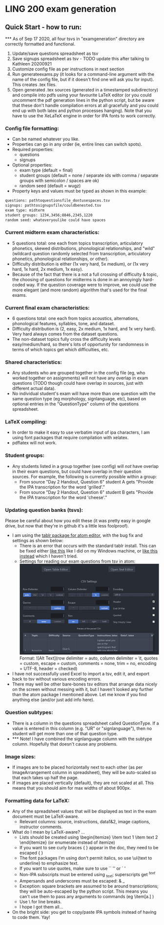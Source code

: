 # LING 200 exam generation

## Quick Start - how to run:
*** As of Sep 17 2020, all four tsvs in "examgeneration" directory are correctly formatted and functional.
1.	Update/save questions spreadsheet as tsv
2.	Save signups spreadsheet as tsv - TODO update this after talking to Kathleen 20200921
5.	Customize config file as per instructions in next section
6.	Run generateexams.py (it looks for a command-line argument with the name of the config file, but if it doesn't find one will ask you for input). This creates .tex files.
7.	Open generated .tex sources (generated in a timestamped subdirectory) and compile into pdfs using your favourite LaTeX editor (or you could uncomment the pdf generation lines in the python script, but be aware that these don't handle compilation errors at all gracefully and you could end up with both latex and python processes hanging). Note that you have to use the XeLaTeX engine in order for IPA fonts to work correctly.

### Config file formatting:
* Can be named whatever you like.
* Properties can go in any order (ie, entire lines can switch spots).
* Required properties: 
  * questions
  * signups
* Optional properties: 
  * exam type (default = final)
  * student groups (default = none / separate ids with comma / separate groups with semicolon / spaces are ok)
  * random seed (default = wugz)
* Property keys and values must be typed as shown in this example:
```
questions: pathtoquestionsfile_dontusespaces.tsv
signups: pathtosignupsfile/couldbenested.tsv
exam type: midterm
student groups: 1234,3456;8846,2345,1220
random seed: whateveryoulike could have spaces
```

### Current midterm exam characteristics:
* 5 questions total: one each from topics transcription, articulatory phonetics, skewed distributions, phonological relationships, and "wild" (wildcard question randomly selected from transcription, articulatory phonetics, phonological relationships, or other).
* Difficulty distribution is either (1x very hard, 5x medium), or (1x very hard, 1x hard, 2x medium, 1x easy).
* Because of the fact that there is a not a full crossing of difficulty & topic, the choosing of questions for midterms is done in an annoyingly hard-coded way. If the question coverage were to improve, we could use the more elegant (and more random) algorithm that's used for the final exams.

### Current final exam characteristics:
* 6 questions total: one each from topics acoustics, alternations,  phonological features, syllables, tone, and dataset.
* Difficulty distribution is (2, easy, 2x medium, 1x hard, and 1x very hard). Very hard always comes from the dataset questions.
* The non-dataset topics fully cross the difficulty levels easy/medium/hard, so there's lots of opportunity for randomness in terms of which topics get which difficulties, etc.

### Shared characteristics:
* Any students who are grouped together in the config file (eg, who worked together on assignments) will not have any overlap in exam questions (TODO though could have overlap in sources, just with different actual data).
* No individual student's exam will have more than one question with the same question type (eg morphology, signlanguage, etc), based on optional entries in the "QuestionType" column of the questions spreadsheet.

### LaTeX compiling:
* In order to make it easy to use verbatim input of ipa characters, I am using font packages that require compilation with xelatex.
* pdflatex will not work.

### Student groups:
* Any students listed in a group together (see config) will *not* have overlap in their exam questions, but could have overlap in their question sources. For example, the following is currently possible within a group:
  * From source "Day 2 Handout, Question 6" student A gets "Provide the IPA transcription for the word 'grilled'."
  * From source "Day 2 Handout, Question 6" student B gets "Provide the IPA transcription for the word 'cheese'."
  
### Updating question banks (tsvs):
Please be careful about how you edit these (it was pretty easy in google drive, but now that they're in github it's a little less foolproof).
* I am using the [tablr package for atom editor](https://atom.io/packages/tablr), with the bug fix and settings as shown below:
  * There is an error that occurs with the standard tablr install. This can be fixed either [like this](https://github.com/abe33/atom-tablr/issues/100#issuecomment-515094622) like I did on my Windows machine, or [like this instead](https://github.com/abe33/atom-tablr/issues/100#issuecomment-406904774) which I haven't tried.
  * Settings for reading our exam questions from tsv in atom: 
    ![atom tsv settings](atom_tsv_settings.png)
    Format: ![Alt Text](row delimiter = auto, column delimiter = \t, quotes = custom, escape = custom, comments = none, trim = no, encoding = UTF-8, header = checked)
* I have not successfully used Excel to import a tsv, edit it, and export back to tsv without various encoding errors.
* There may well be other bare-bones tsv editors that arrange data nicely on the screen without messing with it, but I haven't looked any further than the atom package I mentioned above. Let me know if you find anything else (and/or just add info here).

### Question subtypes:
* There is a column in the questions spreadsheet called QuestionType. If a value is entered in this column (e.g. "UR" or "signlanguage"), then no student will get more than one of that question type.
* *** Note! I have combined the signlanguage column with the subtype column. Hopefully that doesn't cause any problems.

### Image sizes:
* If images are to be placed horizontally next to each other (as per ImageArrangement column in spreadsheet), they will be auto-scaled so that each takes up half the page.
* If images are placed vertically (default), they are not scaled at all. This means that you should aim for max widths of about 900px.

### Formatting data for LaTeX:
* Any of the spreadsheet values that will be displayed as text in the exam document must be LaTeX-aware.
  * Relevant columns: source, instructions, data1&2, image captions, instructor comments.
* What do I mean by LaTeX-aware? ...
  * Lists should be created using \begin{itemize} \item text 1 \item text 2 \end{itemize}   (or enumerate instead of itemize)
  * If you want to see curly braces { } appear in the doc, they need to be escaped \{ \}
  * The font packages I'm using don't permit italics, so use \ul{text to underline} to emphasize text.
  * If you want to use quotes, make sure to use `` '' or ` '
  * Non-IPA subscripts must be entered using $_{text}$; superscripts get $^{text}$
  * Ampersands and underscores must be escaped: \& \_
  * Exception: square brackets are assumed to be around transcriptions; they will be auto-escaped by the python script. This means you can't use them to pass any arguments to commands (eg \item[a.] )
  * Use \\ for line breaks.
  * I hope I got them all...
* On the bright side: you get to copy/paste IPA symbols instead of having to code them. Yay!






